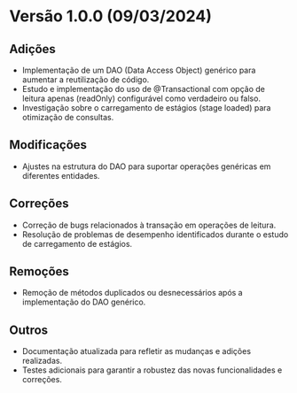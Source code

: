# Versão 1.0.0 (09/03/2024)

## Adições
- Implementação de um DAO (Data Access Object) genérico para aumentar a reutilização de código.  
- Estudo e implementação do uso de @Transactional com opção de leitura apenas (readOnly) configurável como verdadeiro ou falso.  
- Investigação sobre o carregamento de estágios (stage loaded) para otimização de consultas.  

## Modificações
- Ajustes na estrutura do DAO para suportar operações genéricas em diferentes entidades.  

## Correções
- Correção de bugs relacionados à transação em operações de leitura.  
- Resolução de problemas de desempenho identificados durante o estudo de carregamento de estágios.  

## Remoções
- Remoção de métodos duplicados ou desnecessários após a implementação do DAO genérico.  

## Outros
- Documentação atualizada para refletir as mudanças e adições realizadas.  
- Testes adicionais para garantir a robustez das novas funcionalidades e correções.  
